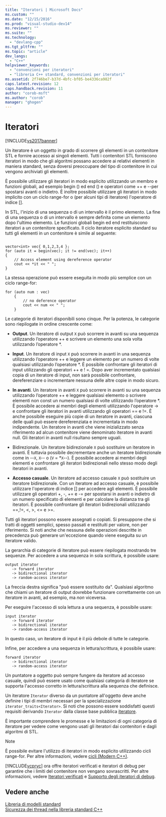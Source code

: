 ```yaml
---
title: "Iteratori | Microsoft Docs"
ms.custom: ""
ms.date: "12/15/2016"
ms.prod: "visual-studio-dev14"
ms.reviewer: ""
ms.suite: ""
ms.technology: 
  - "devlang-cpp"
ms.tgt_pltfrm: ""
ms.topic: "article"
dev_langs: 
  - "C++"
helpviewer_keywords: 
  - "convenzioni per iteratori"
  - "libreria C++ standard, convenzioni per iteratori"
ms.assetid: 2f746be7-b37d-4bfc-bf05-be4336ca982f
caps.latest.revision: 12
caps.handback.revision: 11
author: "corob-msft"
ms.author: "corob"
manager: "ghogen"
---
```

# Iteratori
[!INCLUDE[vs2017banner](../assembler/inline/includes/vs2017banner.md)]

Un iteratore è un oggetto in grado di scorrere gli elementi in un contenitore STL e fornire accesso ai singoli elementi.  Tutti i contenitori STL forniscono iteratori in modo che gli algoritmi possano accedere ai relativi elementi in maniera standard, senza doversi preoccupare del tipo di contenitore in cui vengono archiviati gli elementi.  
  
 È possibile utilizzare gli iteratori in modo esplicito utilizzando un membro e funzioni globali, ad esempio begin \(\) ed end \(\) e operatori come \+\+ e \-\-per spostarsi avanti o indietro.  È inoltre possibile utilizzare gli iteratori in modo implicito con un ciclo range\-for o \(per alcuni tipi di iteratore\) l'operatore di indice \[\].  
  
 In STL, l'inizio di una sequenza o di un intervallo è il primo elemento.  La fine di una sequenza o di un intervallo è sempre definita come un elemento dopo l'ultimo elemento.  Le funzioni globali begin ed end restituiscono iteratori a un contenitore specificato.  Il ciclo iteratore esplicito standard su tutti gli elementi in un contenitore è simile al seguente:  
  
```  
  
vector<int> vec{ 0,1,2,3,4 };  
for (auto it = begin(vec); it != end(vec); it++)  
{  
    // Access element using dereference operator  
    cout << *it << " ";  
}  
```  
  
 La stessa operazione può essere eseguita in modo più semplice con un ciclo range\-for:  
  
```  
for (auto num : vec)  
    {  
        // no deference operator  
        cout << num << " ";  
    }  
```  
  
 Le categorie di iteratori disponibili sono cinque.  Per la potenza, le categorie sono riepilogate in ordine crescente come:  
  
-   **Output**.  Un iteratore di output `X` può scorrere in avanti su una sequenza utilizzando l’operatore \+\+ e scrivere un elemento una sola volta utilizzando l’operatore \*.  
  
-   **Input**.  Un iteratore di input `X` può scorrere in avanti in una sequenza utilizzando l’operatore \+\+ e leggere un elemento per un numero di volte qualsiasi utilizzando l’operatore \*.  È possibile confrontare gli iteratori di input utilizzando gli operatori \+\+ e \! \=.  Dopo aver incrementato qualsiasi copia di un iteratore di input, non sarà possibile confrontare, dereferenziare o incrementare nessuna delle altre copie in modo sicuro.  
  
-   **In avanti**.  Un iteratore in avanti `X` può scorrere in avanti su una sequenza utilizzando l’operatore \+\+ e leggere qualsiasi elemento o scrivere elementi non const un numero qualsiasi di volte utilizzando l’operatore \*.  È possibile accedere ai membri degli elementi utilizzando l'operatore \-\> e confrontare gli iteratori in avanti utilizzando gli operatori \=\= e \!\=.  È anche possibile eseguire più copie di un iteratore in avanti, ciascuna delle quali può essere dereferenziata e incrementata in modo indipendente.  Un iteratore in avanti che viene inizializzato senza riferimento ad alcun contenitore viene denominato iteratore in avanti null.  Gli iteratori in avanti null risultano sempre uguali.  
  
-   Bidirezionale.  Un iteratore bidirezionale `X` può sostituire un iteratore in avanti.  È tuttavia possibile decrementare anche un iteratore bidirezionale come in \-\-`X`, `X`\-\- o \(`V` \= \*`X`\-\-\).  È possibile accedere ai membri degli elementi e confrontare gli iteratori bidirezionali nello stesso modo degli iteratori in avanti.  
  
-   **Accesso casuale**.  Un iteratore ad accesso casuale `X` può sostituire un iteratore bidirezionale.  Con un iteratore ad accesso casuale, è possibile utilizzare l'operatore di indice \[\] per accedere agli elementi.  È possibile utilizzare gli operatori \+, \-, \+\= e \-\= per spostarsi in avanti o indietro di un numero specificato di elementi e per calcolare la distanza tra gli iteratori.  È possibile confrontare gli iteratori bidirezionali utilizzando \=\=,\!\=, \<, \>, \<\= e \>\=.  
  
 Tutti gli iteratori possono essere assegnati o copiati.  Si presuppone che si tratti di oggetti semplici, spesso passati e restituiti per valore, non per riferimento.  Si noti anche che nessuna delle operazioni descritte in precedenza può generare un'eccezione quando viene eseguita su un iteratore valido.  
  
 La gerarchia di categorie di iteratore può essere riepilogata mostrando tre sequenze.  Per accedere a una sequenza in sola scrittura, è possibile usare:  
  
```  
output iterator  
   -> forward iterator  
   -> bidirectional iterator  
   -> random-access iterator  
```  
  
 La freccia destra significa "può essere sostituito da". Qualsiasi algoritmo che chiami un iteratore di output dovrebbe funzionare correttamente con un iteratore in avanti, ad esempio, ma *non* viceversa.  
  
 Per eseguire l'accesso di sola lettura a una sequenza, è possibile usare:  
  
```  
input iterator  
   -> forward iterator  
   -> bidirectional iterator  
   -> random-access iterator  
```  
  
 In questo caso, un iteratore di input è il più debole di tutte le categorie.  
  
 Infine, per accedere a una sequenza in lettura\/scrittura, è possibile usare:  
  
```  
forward iterator  
   -> bidirectional iterator  
   -> random-access iterator  
```  
  
 Un puntatore a oggetto può sempre fungere da iteratore ad accesso casuale, quindi può essere usato come qualsiasi categoria di iteratore se supporta l'accesso corretto in lettura\/scrittura alla sequenza che definisce.  
  
 Un iteratore `Iterator` diverso da un puntatore all'oggetto deve anche definire i tipi di membri necessari per la specializzazione `iterator_traits<Iterator>`.  Si noti che possono essere soddisfatti questi requisiti derivando `Iterator` dalla classe base pubblica [iteratore](../standard-library/iterator-struct.md).  
  
 È importante comprendere le promesse e le limitazioni di ogni categoria di iteratore per vedere come vengono usati gli iteratori dai contenitori e dagli algoritmi di STL.  
  
> [!NOTE]
>  È possibile evitare l'utilizzo di iteratori in modo esplicito utilizzando cicli range\-for.  Per altre informazioni, vedere [cicli \(Modern C\+\+\)](http://msdn.microsoft.com/it-it/b1b2779c-750e-4576-a514-a84178eae9da).  
  
 [!INCLUDE[vcprvc](../build/includes/vcprvc_md.md)] ora offre iteratori verificati e iteratori di debug per garantire che i limiti del contenitore non vengano sovrascritti.  Per altre informazioni, vedere [Iteratori verificati](../standard-library/checked-iterators.md) e [Supporto degli iteratori di debug](../standard-library/debug-iterator-support.md).  
  
## Vedere anche  
 [Libreria di modelli standard](../misc/standard-template-library.md)   
 [Sicurezza dei thread nella libreria standard C\+\+](../standard-library/thread-safety-in-the-cpp-standard-library.md)